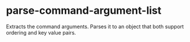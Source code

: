 parse-command-argument-list
===========================

Extracts the command arguments. Parses it to an object that both support ordering and key value pairs.
